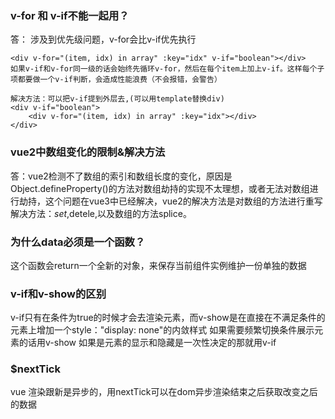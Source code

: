 ### v-for 和 v-if不能一起用？
答： 涉及到优先级问题，v-for会比v-if优先执行
```
<div v-for="(item, idx) in array" :key="idx" v-if="boolean"></div>
如果v-if和v-for同一级的话会始终先循环v-for，然后在每个item上加上v-if。这样每个子项都要做一个v-if判断，会造成性能浪费（不会报错，会警告）

解决方法：可以把v-if提到外层去,(可以用template替换div)
<div v-if="boolean">
    <div v-for="(item, idx) in array" :key="idx"></div>
</div>
```

### vue2中数组变化的限制&解决方法
答：vue2检测不了数组的索引和数组长度的变化，原因是Object.defineProperty()的方法对数组劫持的实现不太理想，或者无法对数组进行劫持，这个问题在vue3中已经解决，vue2的解决方法是对数组的方法进行重写
解决方法：$set,$detele,以及数组的方法splice。

### 为什么data必须是一个函数？
这个函数会return一个全新的对象，来保存当前组件实例维护一份单独的数据

### v-if和v-show的区别
v-if只有在条件为true的时候才会去渲染元素，而v-show是在直接在不满足条件的元素上增加一个style："display: none"的内敛样式
如果需要频繁切换条件展示元素的话用v-show  如果是元素的显示和隐藏是一次性决定的那就用v-if

### $nextTick
vue 渲染跟新是异步的，用nextTick可以在dom异步渲染结束之后获取改变之后的数据